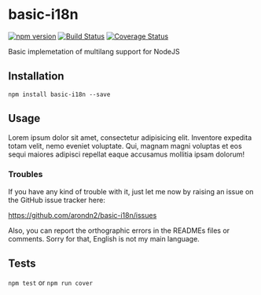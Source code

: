basic-i18n
===============

[![npm version](https://badge.fury.io/js/basic-i18n.svg)](https://badge.fury.io/js/basic-i18n) [![Build Status](https://travis-ci.org/arondn2/basic-i18n.svg?branch=master)](https://travis-ci.org/arondn2/basic-i18n)
[![Coverage Status](https://coveralls.io/repos/github/arondn2/basic-i18n/badge.svg?branch=master)](https://coveralls.io/github/arondn2/basic-i18n?branch=master)

Basic implemetation of multilang support for NodeJS

## Installation

`npm install basic-i18n --save`

## Usage

Lorem ipsum dolor sit amet, consectetur adipisicing elit. Inventore expedita totam velit, nemo eveniet voluptate. Qui, magnam magni voluptas et eos sequi maiores adipisci repellat eaque accusamus mollitia ipsam dolorum!

### Troubles

If you have any kind of trouble with it, just let me now by raising an issue on the GitHub issue tracker here:

https://github.com/arondn2/basic-i18n/issues

Also, you can report the orthographic errors in the READMEs files or comments. Sorry for that, English is not my main language.

## Tests

`npm test` or `npm run cover`
